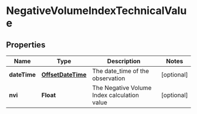 
# NegativeVolumeIndexTechnicalValue

## Properties
Name | Type | Description | Notes
------------ | ------------- | ------------- | -------------
**dateTime** | [**OffsetDateTime**](OffsetDateTime.md) | The date_time of the observation |  [optional]
**nvi** | **Float** | The Negative Volume Index calculation value |  [optional]



